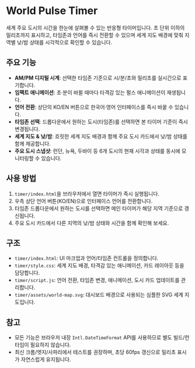# World Pulse Timer

세계 주요 도시의 시간을 한눈에 살펴볼 수 있는 반응형 타이머입니다. 초 단위 이하의 밀리초까지 표시하고, 타임존과 언어를 즉시 전환할 수 있으며 세계 지도 배경에 맞춰 지역별 낮/밤 상태를 시각적으로 확인할 수 있습니다.

## 주요 기능
- **AM/PM 디지털 시계**: 선택한 타임존 기준으로 시/분/초와 밀리초를 실시간으로 표기합니다.
- **임팩트 애니메이션**: 초·분이 바뀔 때마다 타격감 있는 펄스 애니메이션이 재생됩니다.
- **언어 전환**: 상단의 KO/EN 버튼으로 한국어·영어 인터페이스를 즉시 바꿀 수 있습니다.
- **타임존 선택**: 드롭다운에서 원하는 도시(타임존)를 선택하면 본 타이머 기준이 즉시 변경됩니다.
- **세계 지도 & 낮/밤**: 흐릿한 세계 지도 배경과 함께 주요 도시 카드에서 낮/밤 상태를 함께 제공합니다.
- **주요 도시 스냅샷**: 런던, 뉴욕, 두바이 등 6개 도시의 현재 시각과 상태를 동시에 모니터링할 수 있습니다.

## 사용 방법
1. `timer/index.html`을 브라우저에서 열면 타이머가 즉시 실행됩니다.
2. 우측 상단 언어 버튼(KO/EN)으로 인터페이스 언어를 전환합니다.
3. 타임존 드롭다운에서 원하는 도시를 선택하면 메인 타이머가 해당 지역 기준으로 갱신됩니다.
4. 주요 도시 카드에서 다른 지역의 낮/밤 상태와 시간을 함께 확인해 보세요.

## 구조
- `timer/index.html`: UI 마크업과 언어/타임존 컨트롤을 정의합니다.
- `timer/style.css`: 세계 지도 배경, 타격감 있는 애니메이션, 카드 레이아웃 등을 담당합니다.
- `timer/script.js`: 언어 전환, 타임존 변경, 애니메이션, 도시 카드 업데이트를 관리합니다.
- `timer/assets/world-map.svg`: 대시보드 배경으로 사용되는 심플한 SVG 세계 지도입니다.

## 참고
- 모든 기능은 브라우저 내장 `Intl.DateTimeFormat` API를 사용하므로 별도 빌드/런타임이 필요하지 않습니다.
- 최신 크롬/엣지/사파리에서 테스트를 권장하며, 초당 60fps 갱신으로 밀리초 표시가 자연스럽게 유지됩니다.
